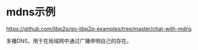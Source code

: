 # mdns示例

https://github.com/libp2p/go-libp2p-examples/tree/master/chat-with-mdns

多播DNS，用于在局域网中通过广播申明自己的存在。
